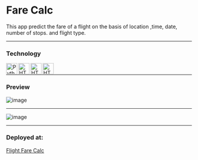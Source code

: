 # Fare Calc
This app predict the fare of a flight on the basis of location ,time, date, number of stops. and flight type.

---

### Technology

<img align="left" alt="Python" width="30px" src="https://img.icons8.com/color/48/000000/python--v1.png" />
<img align="left" alt="HTML5" width="30px" src="https://skillicons.dev/icons?i=django" />
<img align="left" alt="HTML5" width="30px" src="https://skillicons.dev/icons?i=html" />
<img align="left" alt="HTML5" width="30px" src="https://skillicons.dev/icons?i=css" />
</br>

---

### Preview

![image](https://github.com/Shivang-Agarwal11/django3-flightfarepro/assets/65328598/0698f739-f268-4b94-8d7c-3d924a13921f)

---

![image](https://github.com/Shivang-Agarwal11/django3-flightfarepro/assets/65328598/d98d8424-2049-48dd-aa5c-67aa5240e606)

---

### Deployed at:

<a  href="https://farecalc.pythonanywhere.com/" alt="Fare Calc">Flight Fare Calc</a>
